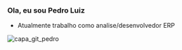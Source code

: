 ### Ola, eu sou Pedro Luiz

- Atualmente trabalho como analise/desenvolvedor ERP

![capa_git_pedro](https://user-images.githubusercontent.com/70184804/174898758-5a905474-8802-4135-bad8-2894240ce573.PNG)
